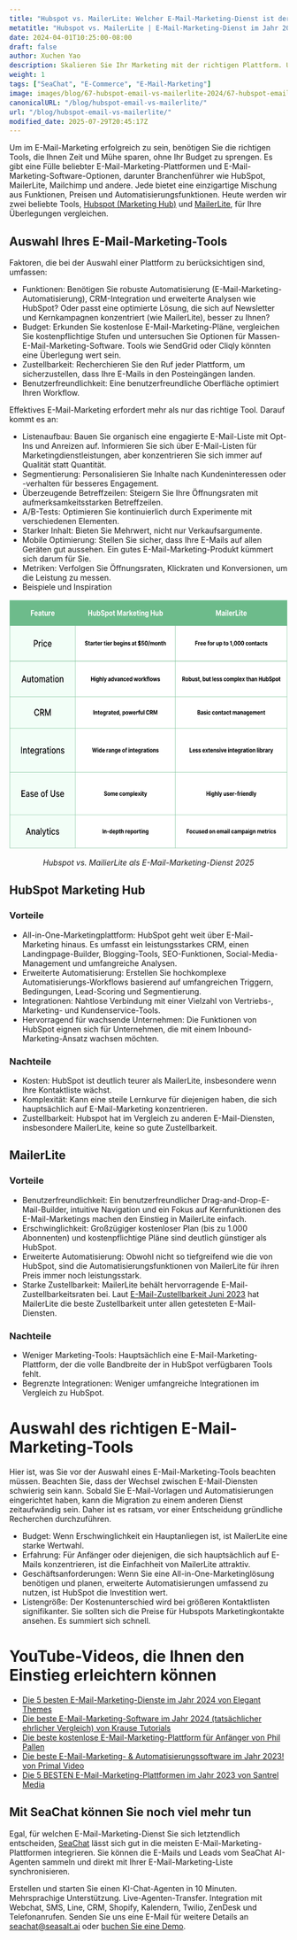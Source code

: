 ```yaml
---
title: "Hubspot vs. MailerLite: Welcher E-Mail-Marketing-Dienst ist der richtige für Sie im Jahr 2025?"
metatitle: "Hubspot vs. MailerLite | E-Mail-Marketing-Dienst im Jahr 2025"
date: 2024-04-01T10:25:00-08:00
draft: false
author: Xuchen Yao
description: Skalieren Sie Ihr Marketing mit der richtigen Plattform. Unser HubSpot vs. MailerLite Vergleich enthüllt das beste Tool, um das Engagement zu steigern, Arbeitsabläufe zu optimieren und Geld zu sparen.
weight: 1
tags: ["SeaChat", "E-Commerce", "E-Mail-Marketing"]
image: images/blog/67-hubspot-email-vs-mailerlite-2024/67-hubspot-email-vs-mailerlite-2024.jpg
canonicalURL: "/blog/hubspot-email-vs-mailerlite/"
url: "/blog/hubspot-email-vs-mailerlite/"
modified_date: 2025-07-29T20:45:17Z
---
```


Um im E-Mail-Marketing erfolgreich zu sein, benötigen Sie die richtigen Tools, die Ihnen Zeit und Mühe sparen, ohne Ihr Budget zu sprengen. Es gibt eine Fülle beliebter E-Mail-Marketing-Plattformen und E-Mail-Marketing-Software-Optionen, darunter Branchenführer wie HubSpot, MailerLite, Mailchimp und andere. Jede bietet eine einzigartige Mischung aus Funktionen, Preisen und Automatisierungsfunktionen. Heute werden wir zwei beliebte Tools, [Hubspot (Marketing Hub)](https://www.hubspot.com/products/marketing/professional) und [MailerLite](https://www.mailerlite.com/), für Ihre Überlegungen vergleichen.


## Auswahl Ihres E-Mail-Marketing-Tools

Faktoren, die bei der Auswahl einer Plattform zu berücksichtigen sind, umfassen:

- Funktionen: Benötigen Sie robuste Automatisierung (E-Mail-Marketing-Automatisierung), CRM-Integration und erweiterte Analysen wie HubSpot? Oder passt eine optimierte Lösung, die sich auf Newsletter und Kernkampagnen konzentriert (wie MailerLite), besser zu Ihnen?
- Budget: Erkunden Sie kostenlose E-Mail-Marketing-Pläne, vergleichen Sie kostenpflichtige Stufen und untersuchen Sie Optionen für Massen-E-Mail-Marketing-Software. Tools wie SendGrid oder Cliqly könnten eine Überlegung wert sein.
- Zustellbarkeit: Recherchieren Sie den Ruf jeder Plattform, um sicherzustellen, dass Ihre E-Mails in den Posteingängen landen.
- Benutzerfreundlichkeit: Eine benutzerfreundliche Oberfläche optimiert Ihren Workflow.

Effektives E-Mail-Marketing erfordert mehr als nur das richtige Tool. Darauf kommt es an:

- Listenaufbau: Bauen Sie organisch eine engagierte E-Mail-Liste mit Opt-Ins und Anreizen auf. Informieren Sie sich über E-Mail-Listen für Marketingdienstleistungen, aber konzentrieren Sie sich immer auf Qualität statt Quantität.
- Segmentierung: Personalisieren Sie Inhalte nach Kundeninteressen oder -verhalten für besseres Engagement.
- Überzeugende Betreffzeilen: Steigern Sie Ihre Öffnungsraten mit aufmerksamkeitsstarken Betreffzeilen.
- A/B-Tests: Optimieren Sie kontinuierlich durch Experimente mit verschiedenen Elementen.
- Starker Inhalt: Bieten Sie Mehrwert, nicht nur Verkaufsargumente.
- Mobile Optimierung: Stellen Sie sicher, dass Ihre E-Mails auf allen Geräten gut aussehen. Ein gutes E-Mail-Marketing-Produkt kümmert sich darum für Sie.
- Metriken: Verfolgen Sie Öffnungsraten, Klickraten und Konversionen, um die Leistung zu messen.
- Beispiele und Inspiration


<center>
<img height="450px" src="/images/blog/67-hubspot-email-vs-mailerlite-2024/hubspot-and-mailerlite-email-marketing-service-comparison-2024.png" alt="Hubspot vs. MailerLite E-Mail-Marketing-Dienst Vergleich 2025"/>

*Hubspot vs. MailierLite als E-Mail-Marketing-Dienst 2025*
</center>

## HubSpot Marketing Hub

### Vorteile

- All-in-One-Marketingplattform: HubSpot geht weit über E-Mail-Marketing hinaus. Es umfasst ein leistungsstarkes CRM, einen Landingpage-Builder, Blogging-Tools, SEO-Funktionen, Social-Media-Management und umfangreiche Analysen.
- Erweiterte Automatisierung: Erstellen Sie hochkomplexe Automatisierungs-Workflows basierend auf umfangreichen Triggern, Bedingungen, Lead-Scoring und Segmentierung.
- Integrationen: Nahtlose Verbindung mit einer Vielzahl von Vertriebs-, Marketing- und Kundenservice-Tools.
- Hervorragend für wachsende Unternehmen: Die Funktionen von HubSpot eignen sich für Unternehmen, die mit einem Inbound-Marketing-Ansatz wachsen möchten.

### Nachteile

- Kosten: HubSpot ist deutlich teurer als MailerLite, insbesondere wenn Ihre Kontaktliste wächst.
- Komplexität: Kann eine steile Lernkurve für diejenigen haben, die sich hauptsächlich auf E-Mail-Marketing konzentrieren.
- Zustellbarkeit: Hubspot hat im Vergleich zu anderen E-Mail-Diensten, insbesondere MailerLite, keine so gute Zustellbarkeit.

## MailerLite

### Vorteile

- Benutzerfreundlichkeit: Ein benutzerfreundlicher Drag-and-Drop-E-Mail-Builder, intuitive Navigation und ein Fokus auf Kernfunktionen des E-Mail-Marketings machen den Einstieg in MailerLite einfach.
- Erschwinglichkeit: Großzügiger kostenloser Plan (bis zu 1.000 Abonnenten) und kostenpflichtige Pläne sind deutlich günstiger als HubSpot.
- Erweiterte Automatisierung: Obwohl nicht so tiefgreifend wie die von HubSpot, sind die Automatisierungsfunktionen von MailerLite für ihren Preis immer noch leistungsstark.
- Starke Zustellbarkeit: MailerLite behält hervorragende E-Mail-Zustellbarkeitsraten bei. Laut [E-Mail-Zustellbarkeit Juni 2023](https://www.emailtooltester.com/en/blog/email-deliverability-june-2023/) hat MailerLite die beste Zustellbarkeit unter allen getesteten E-Mail-Diensten.

### Nachteile

- Weniger Marketing-Tools: Hauptsächlich eine E-Mail-Marketing-Plattform, der die volle Bandbreite der in HubSpot verfügbaren Tools fehlt.
- Begrenzte Integrationen: Weniger umfangreiche Integrationen im Vergleich zu HubSpot.

# Auswahl des richtigen E-Mail-Marketing-Tools

Hier ist, was Sie vor der Auswahl eines E-Mail-Marketing-Tools beachten müssen. Beachten Sie, dass der Wechsel zwischen E-Mail-Diensten schwierig sein kann. Sobald Sie E-Mail-Vorlagen und Automatisierungen eingerichtet haben, kann die Migration zu einem anderen Dienst zeitaufwändig sein. Daher ist es ratsam, vor einer Entscheidung gründliche Recherchen durchzuführen.

- Budget: Wenn Erschwinglichkeit ein Hauptanliegen ist, ist MailerLite eine starke Wertwahl.
- Erfahrung: Für Anfänger oder diejenigen, die sich hauptsächlich auf E-Mails konzentrieren, ist die Einfachheit von MailerLite attraktiv.
- Geschäftsanforderungen: Wenn Sie eine All-in-One-Marketinglösung benötigen und planen, erweiterte Automatisierungen umfassend zu nutzen, ist HubSpot die Investition wert.
- Listengröße: Der Kostenunterschied wird bei größeren Kontaktlisten signifikanter. Sie sollten sich die Preise für Hubspots Marketingkontakte ansehen. Es summiert sich schnell.


# YouTube-Videos, die Ihnen den Einstieg erleichtern können

- [Die 5 besten E-Mail-Marketing-Dienste im Jahr 2024 von Elegant Themes](https://www.youtube.com/watch?v=FWxgafQAiUI)
- [Die beste E-Mail-Marketing-Software im Jahr 2024 (tatsächlicher ehrlicher Vergleich) von Krause Tutorials](https://www.youtube.com/watch?v=HM-FxC1jbJ4)
- [Die beste kostenlose E-Mail-Marketing-Plattform für Anfänger von Phil Pallen](https://www.youtube.com/watch?v=aDXsec1WIcM)
- [Die beste E-Mail-Marketing- & Automatisierungssoftware im Jahr 2023! von Primal Video](https://www.youtube.com/watch?v=ue64tBgnagA)
- [Die 5 BESTEN E-Mail-Marketing-Plattformen im Jahr 2023 von Santrel Media](https://www.youtube.com/watch?v=GvyNW2njcGE)

## Mit SeaChat können Sie noch viel mehr tun

Egal, für welchen E-Mail-Marketing-Dienst Sie sich letztendlich entscheiden, [SeaChat](https://chat.seasalt.ai/?utm_source=blog) lässt sich gut in die meisten E-Mail-Marketing-Plattformen integrieren. Sie können die E-Mails und Leads vom SeaChat AI-Agenten sammeln und direkt mit Ihrer E-Mail-Marketing-Liste synchronisieren.

Erstellen und starten Sie einen KI-Chat-Agenten in 10 Minuten. Mehrsprachige Unterstützung. Live-Agenten-Transfer. Integration mit Webchat, SMS, Line, CRM, Shopify, Kalendern, Twilio, ZenDesk und Telefonanrufen. Senden Sie uns eine E-Mail für weitere Details an [seachat@seasalt.ai](mailto:seameet@seasalt.ai) oder [buchen Sie eine Demo](https://meetings.hubspot.com/seasalt-ai/seasalt-meeting).
